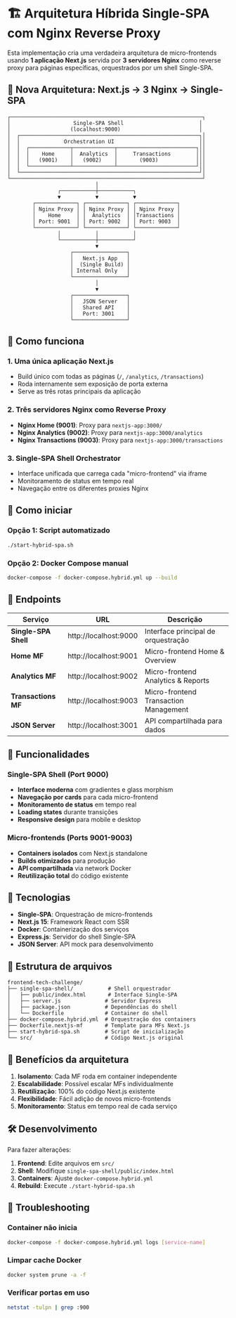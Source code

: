 # 🏗️ Arquitetura Híbrida Single-SPA com Nginx Reverse Proxy

Esta implementação cria uma verdadeira arquitetura de micro-frontends usando **1 aplicação Next.js** servida por **3 servidores Nginx** como reverse proxy para páginas específicas, orquestrados por um shell Single-SPA.

## 🎯 Nova Arquitetura: Next.js → 3 Nginx → Single-SPA

```
┌─────────────────────────────────────────────────────────────┐
│                    Single-SPA Shell                        │
│                   (localhost:9000)                         │
│  ┌─────────────────────────────────────────────────────────┐│
│  │              Orchestration UI                           ││
│  │  ┌─────────────┬─────────────┬─────────────────────────┐││
│  │  │    Home     │  Analytics  │     Transactions        │││
│  │  │   (9001)    │   (9002)    │       (9003)            │││
│  │  └─────────────┴─────────────┴─────────────────────────┘││
│  └─────────────────────────────────────────────────────────┘│
└─────────────────────────────────────────────────────────────┘
                            │
                ┌───────────┼───────────┐
                ▼           ▼           ▼
        ┌─────────────┐ ┌─────────────┐ ┌─────────────┐
        │ Nginx Proxy │ │ Nginx Proxy │ │ Nginx Proxy │
        │    Home     │ │  Analytics  │ │Transactions │
        │ Port: 9001  │ │ Port: 9002  │ │ Port: 9003  │
        └─────────────┘ └─────────────┘ └─────────────┘
                │           │           │
                └───────────┼───────────┘
                            ▼
                    ┌─────────────────┐
                    │   Next.js App   │
                    │  (Single Build) │
                    │ Internal Only   │
                    └─────────────────┘
                            │
                            ▼
                    ┌─────────────────┐
                    │   JSON Server   │
                    │   Shared API    │
                    │   Port: 3001    │
                    └─────────────────┘
```

## 🔧 Como funciona

### **1. Uma única aplicação Next.js**
- Build único com todas as páginas (`/`, `/analytics`, `/transactions`)
- Roda internamente sem exposição de porta externa
- Serve as três rotas principais da aplicação

### **2. Três servidores Nginx como Reverse Proxy**
- **Nginx Home (9001)**: Proxy para `nextjs-app:3000/`
- **Nginx Analytics (9002)**: Proxy para `nextjs-app:3000/analytics`
- **Nginx Transactions (9003)**: Proxy para `nextjs-app:3000/transactions`

### **3. Single-SPA Shell Orchestrator**
- Interface unificada que carrega cada "micro-frontend" via iframe
- Monitoramento de status em tempo real
- Navegação entre os diferentes proxies Nginx

## 🚀 Como iniciar

### Opção 1: Script automatizado
```bash
./start-hybrid-spa.sh
```

### Opção 2: Docker Compose manual
```bash
docker-compose -f docker-compose.hybrid.yml up --build
```

## 📍 Endpoints

| Serviço | URL | Descrição |
|---------|-----|-----------|
| **Single-SPA Shell** | http://localhost:9000 | Interface principal de orquestração |
| **Home MF** | http://localhost:9001 | Micro-frontend Home & Overview |
| **Analytics MF** | http://localhost:9002 | Micro-frontend Analytics & Reports |
| **Transactions MF** | http://localhost:9003 | Micro-frontend Transaction Management |
| **JSON Server** | http://localhost:3001 | API compartilhada para dados |

## 🎨 Funcionalidades

### Single-SPA Shell (Port 9000)
- **Interface moderna** com gradientes e glass morphism
- **Navegação por cards** para cada micro-frontend
- **Monitoramento de status** em tempo real
- **Loading states** durante transições
- **Responsive design** para mobile e desktop

### Micro-frontends (Ports 9001-9003)
- **Containers isolados** com Next.js standalone
- **Builds otimizados** para produção
- **API compartilhada** via network Docker
- **Reutilização total** do código existente

## 🔧 Tecnologias

- **Single-SPA**: Orquestração de micro-frontends
- **Next.js 15**: Framework React com SSR
- **Docker**: Containerização dos serviços
- **Express.js**: Servidor do shell Single-SPA
- **JSON Server**: API mock para desenvolvimento

## 📂 Estrutura de arquivos

```
frontend-tech-challenge/
├── single-spa-shell/           # Shell orquestrador
│   ├── public/index.html       # Interface Single-SPA
│   ├── server.js              # Servidor Express
│   ├── package.json           # Dependências do shell
│   └── Dockerfile             # Container do shell
├── docker-compose.hybrid.yml  # Orquestração dos containers
├── Dockerfile.nextjs-mf       # Template para MFs Next.js
├── start-hybrid-spa.sh        # Script de inicialização
└── src/                       # Código Next.js original
```

## 🎯 Benefícios da arquitetura

1. **Isolamento**: Cada MF roda em container independente
2. **Escalabilidade**: Possível escalar MFs individualmente
3. **Reutilização**: 100% do código Next.js existente
4. **Flexibilidade**: Fácil adição de novos micro-frontends
5. **Monitoramento**: Status em tempo real de cada serviço

## 🛠️ Desenvolvimento

Para fazer alterações:

1. **Frontend**: Edite arquivos em `src/`
2. **Shell**: Modifique `single-spa-shell/public/index.html`
3. **Containers**: Ajuste `docker-compose.hybrid.yml`
4. **Rebuild**: Execute `./start-hybrid-spa.sh`

## 🐛 Troubleshooting

### Container não inicia
```bash
docker-compose -f docker-compose.hybrid.yml logs [service-name]
```

### Limpar cache Docker
```bash
docker system prune -a -f
```

### Verificar portas em uso
```bash
netstat -tulpn | grep :900
```
